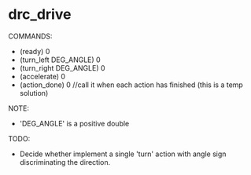 drc_drive
===============

COMMANDS:
- (ready) 0
- (turn_left DEG_ANGLE) 0
- (turn_right DEG_ANGLE) 0
- (accelerate) 0
- (action_done) 0 //call it when each action has finished (this is a temp solution)

NOTE:
- 'DEG_ANGLE' is a positive double

TODO:
- Decide whether implement a single 'turn' action with angle sign discriminating the direction.